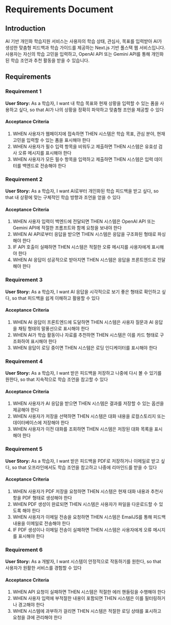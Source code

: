 # Requirements Document

## Introduction

AI 기반 개인화 학습지원 서비스는 사용자의 학습 상태, 관심사, 목표를 입력받아 AI가 생성한 맞춤형 피드백과 학습 가이드를 제공하는 Next.js 기반 풀스택 웹 서비스입니다. 사용자는 자신의 학습 고민을 입력하고, OpenAI API 또는 Gemini API를 통해 개인화된 학습 조언과 추천 활동을 받을 수 있습니다.

## Requirements

### Requirement 1

**User Story:** As a 학습자, I want 내 학습 목표와 현재 상황을 입력할 수 있는 폼을 사용하고 싶다, so that AI가 나의 상황을 정확히 파악하고 맞춤형 조언을 제공할 수 있다

#### Acceptance Criteria

1. WHEN 사용자가 웹페이지에 접속하면 THEN 시스템은 학습 목표, 관심 분야, 현재 고민을 입력할 수 있는 폼을 표시해야 한다
2. WHEN 사용자가 필수 입력 항목을 비워두고 제출하면 THEN 시스템은 유효성 검사 오류 메시지를 표시해야 한다
3. WHEN 사용자가 모든 필수 항목을 입력하고 제출하면 THEN 시스템은 입력 데이터를 백엔드로 전송해야 한다

### Requirement 2

**User Story:** As a 학습자, I want AI로부터 개인화된 학습 피드백을 받고 싶다, so that 내 상황에 맞는 구체적인 학습 방향과 조언을 얻을 수 있다

#### Acceptance Criteria

1. WHEN 사용자 입력이 백엔드에 전달되면 THEN 시스템은 OpenAI API 또는 Gemini API에 적절한 프롬프트와 함께 요청을 보내야 한다
2. WHEN AI API로부터 응답을 받으면 THEN 시스템은 응답을 구조화된 형태로 파싱해야 한다
3. IF API 호출이 실패하면 THEN 시스템은 적절한 오류 메시지를 사용자에게 표시해야 한다
4. WHEN AI 응답이 성공적으로 받아지면 THEN 시스템은 응답을 프론트엔드로 전달해야 한다

### Requirement 3

**User Story:** As a 학습자, I want AI 응답을 시각적으로 보기 좋은 형태로 확인하고 싶다, so that 피드백을 쉽게 이해하고 활용할 수 있다

#### Acceptance Criteria

1. WHEN AI 응답이 프론트엔드에 도달하면 THEN 시스템은 사용자 질문과 AI 응답을 채팅 형태의 말풍선으로 표시해야 한다
2. WHEN AI가 학습 활동이나 자료를 추천하면 THEN 시스템은 이를 카드 형태로 구조화하여 표시해야 한다
3. WHEN 응답이 로딩 중이면 THEN 시스템은 로딩 인디케이터를 표시해야 한다

### Requirement 4

**User Story:** As a 학습자, I want 받은 피드백을 저장하고 나중에 다시 볼 수 있기를 원한다, so that 지속적으로 학습 조언을 참고할 수 있다

#### Acceptance Criteria

1. WHEN 사용자가 AI 응답을 받으면 THEN 시스템은 결과를 저장할 수 있는 옵션을 제공해야 한다
2. WHEN 사용자가 저장을 선택하면 THEN 시스템은 대화 내용을 로컬스토리지 또는 데이터베이스에 저장해야 한다
3. WHEN 사용자가 이전 대화를 조회하면 THEN 시스템은 저장된 대화 목록을 표시해야 한다

### Requirement 5

**User Story:** As a 학습자, I want 받은 피드백을 PDF로 저장하거나 이메일로 받고 싶다, so that 오프라인에서도 학습 조언을 참고하고 나중에 리마인드를 받을 수 있다

#### Acceptance Criteria

1. WHEN 사용자가 PDF 저장을 요청하면 THEN 시스템은 현재 대화 내용과 추천사항을 PDF 형태로 생성해야 한다
2. WHEN PDF 생성이 완료되면 THEN 시스템은 사용자가 파일을 다운로드할 수 있도록 해야 한다
3. WHEN 사용자가 이메일 전송을 요청하면 THEN 시스템은 EmailJS를 통해 피드백 내용을 이메일로 전송해야 한다
4. IF PDF 생성이나 이메일 전송이 실패하면 THEN 시스템은 사용자에게 오류 메시지를 표시해야 한다

### Requirement 6

**User Story:** As a 개발자, I want 시스템이 안정적으로 작동하기를 원한다, so that 사용자가 원활한 서비스를 경험할 수 있다

#### Acceptance Criteria

1. WHEN API 요청이 실패하면 THEN 시스템은 적절한 에러 핸들링을 수행해야 한다
2. WHEN 사용자 입력에 부적절한 내용이 포함되면 THEN 시스템은 이를 필터링하거나 경고해야 한다
3. WHEN 시스템에 과부하가 걸리면 THEN 시스템은 적절한 로딩 상태를 표시하고 요청을 큐에 관리해야 한다